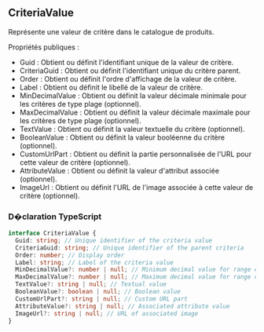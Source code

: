 ﻿## CriteriaValue

Représente une valeur de critère dans le catalogue de produits.

Propriétés publiques :
- Guid : Obtient ou définit l'identifiant unique de la valeur de critère.
- CriteriaGuid : Obtient ou définit l'identifiant unique du critère parent.
- Order : Obtient ou définit l'ordre d'affichage de la valeur de critère.
- Label : Obtient ou définit le libellé de la valeur de critère.
- MinDecimalValue : Obtient ou définit la valeur décimale minimale pour les critères de type plage (optionnel).
- MaxDecimalValue : Obtient ou définit la valeur décimale maximale pour les critères de type plage (optionnel).
- TextValue : Obtient ou définit la valeur textuelle du critère (optionnel).
- BooleanValue : Obtient ou définit la valeur booléenne du critère (optionnel).
- CustomUrlPart : Obtient ou définit la partie personnalisée de l'URL pour cette valeur de critère (optionnel).
- AttributeValue : Obtient ou définit la valeur d'attribut associée (optionnel).
- ImageUrl : Obtient ou définit l'URL de l'image associée à cette valeur de critère (optionnel).


### D�claration TypeScript
```typescript
interface CriteriaValue {
  Guid: string; // Unique identifier of the criteria value
  CriteriaGuid: string; // Unique identifier of the parent criteria
  Order: number; // Display order
  Label: string; // Label of the criteria value
  MinDecimalValue?: number | null; // Minimum decimal value for range criteria
  MaxDecimalValue?: number | null; // Maximum decimal value for range criteria
  TextValue?: string | null; // Textual value
  BooleanValue?: boolean | null; // Boolean value
  CustomUrlPart?: string | null; // Custom URL part
  AttributeValue?: string | null; // Associated attribute value
  ImageUrl?: string | null; // URL of associated image
}
```